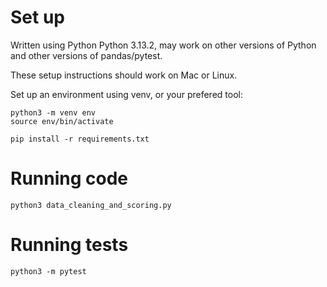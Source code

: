 # Set up

Written using Python Python 3.13.2, may work on other versions of Python and other versions of pandas/pytest.

These setup instructions should work on Mac or Linux.

Set up an environment using venv, or your prefered tool:

```
python3 -m venv env
source env/bin/activate

pip install -r requirements.txt
```

# Running code

```
python3 data_cleaning_and_scoring.py
```

# Running tests

```
python3 -m pytest
```